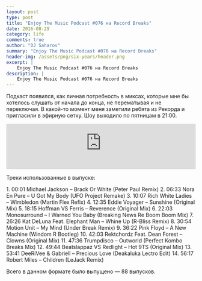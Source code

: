 ```yaml
---
layout: post
type: post
title: "Enjoy The Music Podcast #076 на Record Breaks"
date: 2016-08-29
category: life
comments: true
author: "DJ Saharov"
summary: "Enjoy The Music Podcast #076 на Record Breaks"
header-img: /assets/png/six-years/header.png
excerpt: |
    Enjoy The Music Podcast #076 на Record Breaks
description: |
    Enjoy The Music Podcast #076 на Record Breaks
---
```


<p>
<span class="firstcharacter">П</span>одкаст появился, как личная потребность в миксах, которые мне бы хотелось слушать от начала до конца, не перематывая и не переключая. В какой-то момент меня заметили ребята из Рекорда и пригласили в эфирную сетку. Шоу выходило по пятницам в 21:00.
</p>

<iframe width="100%" height="120" src="https://player-widget.mixcloud.com/widget/iframe/?hide_cover=1&feed=%2Fdjsaharovofficial%2Fenjoy-the-music-podcast-076%2F" frameborder="0" allow="encrypted-media; fullscreen; autoplay; idle-detection; speaker-selection; web-share;" ></iframe>

<p>Треки использованные в выпуске:</p>
1. 00:01 Michael Jackson – Brack Or White (Peter Paul Remix)
2. 06:33 Nora En Pure – U Got My Body (UFO Project Remake)
3. 10:07 Rich White Ladies – Wimbledon (Martin Flex Refix)
4. 12:35 Eddie Voyager – Sunshine (Original Mix)
5. 18:15 Hoffman VS Ferris – Reverence (Original Mix)
6. 22:03 Monosurround – I Warned You Baby (Breaking News Re Boom Boom Mix)
7. 26:26 Kat DeLuna Feat. Elephant Man – Whine Up (R-Bliss Remix)
8. 30:54 Motion Unit – My Mind (Under Break Remix)
9. 36:22 Pink Floyd – A New Machine (Windom R Bootleg)
10. 42:03 Rektchordz Feat. Dean Forest – Clowns (Original Mix)
11. 47:36 Trumpdisco – Outworld (Perfect Kombo Breaks Mix)
12. 49:44 Beatslappaz VS Redlight – Hot 9TS (Original Mix)
13. 53:41 DeeRiVee & Gabriell – Precious Love (Deakaluka Lectro Edit)
14. 56:17 Robert Miles – Children (LeJack Remix)

<p>Всего в данном формате было выпущено &mdash; 88 выпусков.</p>